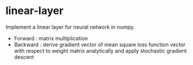 # linear-layer
Implement a linear layer for neural network in numpy.
 + Forward : matrix multiplication  
 + Backward :  derive gradient vector of mean square loss function vector with respect to weight matrix analytically and apply stochastic gradient descent

